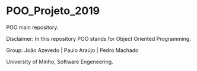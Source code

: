 # POO_Projeto_2019

POO main repository.

Disclaimer: In this repository POO stands for Object Oriented Programming.

Group: João Azevedo | Paulo Araújo | Pedro Machado

University of Minho, Software Engeneering.
